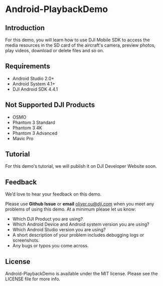 # Android-PlaybackDemo

## Introduction

For this demo, you will learn how to use DJI Mobile SDK to access the media resources in the SD card of the aircraft's camera, preview photos, play videos, download or delete files and so on.

## Requirements

 - Android Studio 2.0+
 - Android System 4.1+
 - DJI Android SDK 4.4.1

## Not Supported DJI Products

 - OSMO
 - Phantom 3 Standard
 - Phantom 3 4K
 - Phantom 3 Advanced
 - Mavic Pro

## Tutorial

For this demo's tutorial, we will publish it on DJI Developer Website soon.

## Feedback

We’d love to hear your feedback on this demo.

Please use **Github Issue** or **email** [oliver.ou@dji.com](oliver.ou@dji.com) when you meet any problems of using this demo. At a minimum please let us know:

* Which DJI Product you are using?
* Which Android Device and Android system version you are using?
* Which Android Studio version you are using?
* A short description of your problem includes debugging logs or screenshots.
* Any bugs or typos you come across.

## License

Android-PlaybackDemo is available under the MIT license. Please see the LICENSE file for more info.

